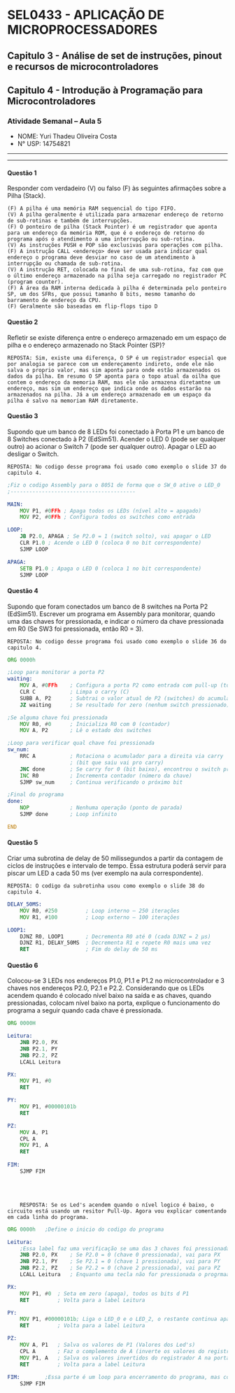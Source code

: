  # SEL0433 - APLICAÇÃO DE MICROPROCESSADORES

## Capitulo 3 - Análise de set de instruções, pinout e recursos de microcontroladores

## Capitulo 4 - Introdução à Programação para Microcontroladores


###  Atividade Semanal – Aula 5

 - NOME: Yuri Thadeu Oliveira Costa   
 - N° USP: 14754821
  
***
***

#### Questão 1

Responder com verdadeiro (V) ou falso (F) às seguintes afirmações sobre a Pilha (Stack).

	(F) A pilha é uma memória RAM sequencial do tipo FIFO.
	(V) A pilha geralmente é utilizada para armazenar endereço de retorno de sub-rotinas e também de interrupções.
	(F) O ponteiro de pilha (Stack Pointer) é um registrador que aponta para um endereço da memória ROM, que é o endereço de retorno do programa após o atendimento a uma interrupção ou sub-rotina.
	(V) As instruções PUSH e POP são exclusivas para operações com pilha.
	(F) A instrução CALL <endereço> deve ser usada para indicar qual endereço o programa deve desviar no caso de um atendimento à interrupção ou chamada de sub-rotina.
	(V) A instrução RET, colocada no final de uma sub-rotina, faz com que o último endereço armazenado na pilha seja carregado no registrador PC (program counter).
	(F) A área da RAM interna dedicada à pilha é determinada pelo ponteiro SP, um dos SFRs, que possui tamanho 8 bits, mesmo tamanho do barramento de endereço da CPU.
	(F) Geralmente são baseadas em flip-flops tipo D

<!--
	– Pilha é memória tipo LIFO (Last In First Out) ou FILO (First In Last Out), não FIFO.

	– A pilha guarda endereços de retorno de sub-rotinas e interrupções.

	– Stack Pointer aponta para endereço na RAM, não ROM.

	– As instruções PUSH e POP são exclusivas para pilha.

	– A instrução CALL não é usada para indicar desvio de interrupções. Para interrupções usa-se um vetor pré-definido específico (endereços fixos). CALL é usado apenas para chamar sub-rotinas diretamente.

	– RET carrega endereço da pilha no registrador PC, retomando a execução anterior.

	– O ponteiro SP é normalmente menor que o barramento de endereço da CPU. Por exemplo, em microcontroladores típicos como o 8051, SP é de 8 bits, mas o barramento de endereços pode ser maior (por exemplo, 16 bits). Além disso, SP não define a área da pilha, mas aponta a posição atual dela.

	– Memória da pilha é RAM, não composta diretamente por flip-flops tipo D. Flip-flops tipo D são usados diretamente em registradores internos, não na memória RAM da pilha.


-->

#### Questão 2
Refletir se existe diferença entre o endereço armazenado em um espaço de pilha e o endereço armazenado no Stack Pointer (SP)?

    REPOSTA: Sim, existe uma diferença, O SP é um registrador especial que por analogia se parece com um endereçamento indireto, onde ele não salva o proprio valor, mas sim aponta para onde estão armazenados os dados da pilha. Em resumo O SP aponta para o topo atual da oilha que contem o endereço da memoria RAM, mas ele não armazena diretamtne um endereço, mas sim um endereço que indica onde os dados estarão na armazenados na pilha. Já a um endereço armazenado em um espaço da pilha é salvo na memoriam RAM diretamente.

#### Questão 3
Supondo que um banco de 8 LEDs foi conectado à Porta P1 e um banco de 8 Switches conectado à P2 (EdSim51). Acender o LED 0 (pode ser qualquer outro) ao acionar o Switch 7 (pode ser qualquer outro). Apagar o LED ao desligar o Switch.

    REPOSTA: No codigo desse programa foi usado como exemplo o slide 37 do capitulo 4.


```asm
;Fiz o codigo Assembly para o 8051 de forma que o SW_0 ative o LED_0
;----------------------------------------

MAIN:
	MOV P1, #0FFh ; Apaga todos os LEDs (nível alto = apagado)
	MOV P2, #0FFh ; Configura todos os switches como entrada

LOOP:
	JB P2.0, APAGA ; Se P2.0 = 1 (switch solto), vai apagar o LED
	CLR P1.0 ; Acende o LED 0 (coloca 0 no bit correspondente)
	SJMP LOOP

APAGA:
	SETB P1.0 ; Apaga o LED 0 (coloca 1 no bit correspondente)
	SJMP LOOP
```

<!--
Codigo de acordo com o exemplo da pagina slide 37 do Capitulo 4. Usei a logica de subrotinas para organizar melhor o codigo.

Tive alguns problemas com a não incialização de algumas variáveis a um tempo, então preferi setar os valores padrão dos leds e dos switchs mesmo que não seja necessário nesse caso de simulação.

-->

#### Questão 4
Supondo que foram conectados um banco de 8 switches na Porta P2 (EdSim51). Escrever um programa em Assembly para monitorar, quando uma das chaves for pressionada, e indicar o número da chave pressionada em R0 (Se SW3 foi pressionada, então R0 = 3).

    REPOSTA: No codigo desse programa foi usado como exemplo o slide 36 do capitulo 4.

```asm
ORG 0000h

;Loop para monitorar a porta P2
waiting:
	MOV A, #0FFh	; Configura a porta P2 como entrada com pull-up (todos os bits em 1)
	CLR C			; Limpa o carry (C)
	SUBB A, P2     	; Subtrai o valor atual de P2 (switches) do acumulador
	JZ waiting 		; Se resultado for zero (nenhum switch pressionado), continua esperando; enquanto não apertar não vai para o a proxima linha.

;Se alguma chave foi pressionada
	MOV R0, #0		; Inicializa R0 com 0 (contador)
	MOV A, P2		; Lê o estado dos switches

;Loop para verificar qual chave foi pressionada
sw_num:
	RRC A			; Rotaciona o acumulador para a direita via carry
					; (bit que saiu vai pro carry)
	JNC done		; Se carry for 0 (bit baixo), encontrou o switch pressionado
	INC R0			; Incrementa contador (número da chave)
	SJMP sw_num 	; Continua verificando o próximo bit

;Final do programa
done:
	NOP				; Nenhuma operação (ponto de parada)
	SJMP done		; Loop infinito

END
```

<!--
Codigo de acordo com o exemplo da pagina slide 36 do Capitulo 4. mudei algumas coisas nos comentários e nomes mas está igual.
-->


#### Questão 5
Criar uma subrotina de delay de 50 milissegundos a partir da contagem de ciclos de instruções e intervalo de tempo. Essa estrutura poderá servir para piscar um LED a cada 50 ms (ver exemplo na aula correspondente).

    REPOSTA: O codigo da subrotinha usou como exemplo o slide 38 do capitulo 4.

```asm
DELAY_50MS:
	MOV R0, #250         ; Loop interno — 250 iterações
	MOV R1, #100         ; Loop externo — 100 iterações

LOOP1:
	DJNZ R0, LOOP1       ; Decrementa R0 até 0 (cada DJNZ = 2 μs)
	DJNZ R1, DELAY_50MS  ; Decrementa R1 e repete R0 mais uma vez
	RET                  ; Fim do delay de 50 ms
```


<!--Codigo de acordo com o exemplo da pagina slide 38 do Capitulo 4. mudei algumas coisas nos comentários e nomes mas também está igual.
-->

#### Questão 6
Colocou-se 3 LEDs nos endereços P1.0, P1.1 e P1.2 no microcontrolador e 3 chaves nos endereços P2.0, P2.1 e P2.2. Considerando que os LEDs acendem quando é colocado nível baixo na saída e as chaves, quando pressionadas, colocam nível baixo na porta, explique o funcionamento do programa a seguir quando cada chave é pressionada.


```asm
ORG 0000H

Leitura:
	JNB P2.0, PX
	JNB P2.1, PY
	JNB P2.2, PZ
	LCALL Leitura

PX:
	MOV P1, #0
	RET

PY:
	MOV P1, #00000101b
	RET

PZ:
	MOV A, P1
	CPL A
	MOV P1, A
	RET
	
FIM:
	SJMP FIM
```
<br>
<br>

		RESPOSTA: Se os Led's acendem quando o nível logico é baixo, o circuito está usando um resitor Pull-Up. Agora vou explicar comentando em cada linha do programa.


```asm
ORG 0000h	;Define o inicio do codigo do programa

Leitura: 
	;Essa label faz uma verificação se uma das 3 chaves foi pressionada, de forma que: 
	JNB P2.0, PX	; Se P2.0 = 0 (chave 0 pressionada), vai para PX
	JNB P2.1, PY	; Se P2.1 = 0 (chave 1 pressionada), vai para PY
	JNB P2.2, PZ	; Se P2.2 = 0 (chave 2 pressionada), vai para PZ
	LCALL Leitura	; Enquanto uma tecla não for pressionada o progrmaa vai continuar voltando para a label Leitura (loop)

PX:
	MOV P1, #0 	; Seta em zero (apaga), todos os bits d P1
	RET			; Volta para a label Leitura

PY:
	MOV P1, #00000101b; Liga o LED_0 e o LED_2, o restante continua apagado
	RET			; Volta para a label Leitura

PZ:
	MOV A, P1	; Salva os valores de P1 (Valores dos Led's)
	CPL A		; Faz o complemento de A (inverte os valores do registrador A)
	MOV P1, A	; Salva os valores invertidos do registrador A na porta P1, o que deve inverter o estado de todos os LED's ligados nessas portas.
	RET			; Volta para a label Leitura
	
FIM: 		;Essa parte é um loop para encerramento do programa, mas como em nenhuma das sub-rotinas ele foi chamado então o programa não tem FIM.
	SJMP FIM 
```